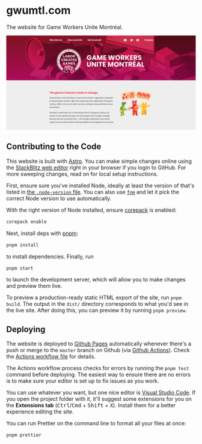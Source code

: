 # gwumtl.com

The website for Game Workers Unite Montréal.

![Screenshot of gwumtl.com](screenshot.png)

## Contributing to the Code

This website is built with [Astro](https://astro.build/). You can make simple changes online using the [StackBlitz web editor](https://pr.new/github/gwu-montreal/gwumtl.com) right in your browser if you login to GitHub. For more sweeping changes, read on for local setup instructions.

First, ensure sure you've installed Node, ideally at least the version of that's listed in [the `.node-version` file](.node-version). You can also use [`fnm`](https://github.com/Schniz/fnm) and let it pick the correct Node version to use automatically.

With the right version of Node installed, ensure [corepack](https://nodejs.org/docs/latest/api/corepack.html) is enabled:

```sh
corepack enable
```

Next, install deps with [pnpm](https://pnpm.io/):

```sh
pnpm install
```

to install dependencies. Finally, run

```sh
pnpm start
```

to launch the development server, which will allow you to make changes and preview them live.

To preview a production-ready static HTML export of the site, run `pnpm build`. The output in the `dist/` directory corresponds to what you'd see in the live site. After doing this, you can preview it by running `pnpm preview`.

## Deploying

The website is deployed to [Github Pages](https://pages.github.com/) automatically whenever there's a push or merge to the `master` branch on Github (via [Github Actions](https://docs.github.com/en/actions)). Check the [Actions workflow file](.github/workflows/gh-pages.yml) for details.

The Actions workflow process checks for errors by running the `pnpm test` command before deploying. The easiest way to ensure there are no errors is to make sure your editor is set up to fix issues as you work.

You can use whatever you want, but one nice editor is [Visual Studio Code](https://code.visualstudio.com/). If you open the project folder with it, it'll suggest some extensions for you on the **Extensions tab** (<kbd>Ctrl</kbd>/<kbd>Cmd</kbd> + <kbd>Shift</kbd> + <kbd>X</kbd>). Install them for a better experience editing the site.

You can run Prettier on the command line to format all your files at once:

```sh
pnpm prettier
```
